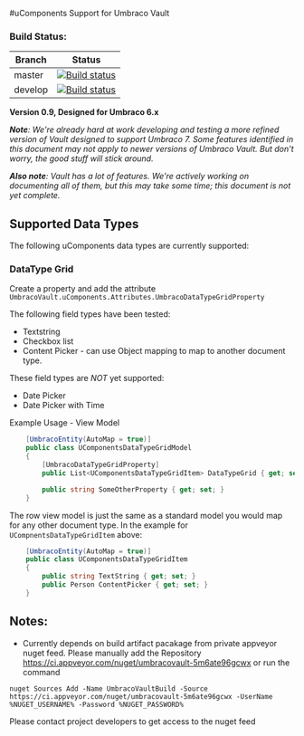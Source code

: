 #uComponents Support for Umbraco Vault

### Build Status:

| Branch | Status |
| ------ | ------ |
| master | [![Build status](https://ci.appveyor.com/api/projects/status/w3u8l7sd6qbvrw59?svg=true)](https://ci.appveyor.com/project/kensykora/vault) |
| develop | [![Build status](https://ci.appveyor.com/api/projects/status/w3u8l7sd6qbvrw59/branch/develop?svg=true)](https://ci.appveyor.com/project/kensykora/vault/branch/develop) |

**Version 0.9, Designed for Umbraco 6.x**

***Note**: We're already hard at work developing and testing a more refined version of Vault designed to support Umbraco 7. 
Some features identified in this document may not apply to newer versions of Umbraco Vault. But don't worry, the good stuff will stick around.*

***Also note**: Vault has a lot of features. We're actively working on documenting all of them, but this may take some time; 
this document is not yet complete.*

## Supported Data Types

The following uComponents data types are currently supported:

### DataType Grid

Create a property and add the attribute `UmbracoVault.uComponents.Attributes.UmbracoDataTypeGridProperty`

The following field types have been tested:

 * Textstring
 * Checkbox list
 * Content Picker - can use Object mapping to map to another document type.

These field types are _NOT_ yet supported:

 * Date Picker
 * Date Picker with Time

Example Usage - View Model
```csharp
    [UmbracoEntity(AutoMap = true)]
    public class UComponentsDataTypeGridModel
    {        
        [UmbracoDataTypeGridProperty]
        public List<UComponentsDataTypeGridItem> DataTypeGrid { get; set; }

        public string SomeOtherProperty { get; set; }
    }
```

The row view model is just the same as a standard model you would map for any other document type. In the example for `UCompnentsDataTypeGridItem` above:

```csharp
    [UmbracoEntity(AutoMap = true)]
    public class UComponentsDataTypeGridItem
    {
        public string TextString { get; set; }
        public Person ContentPicker { get; set; }
    }
```

## Notes:

 * Currently depends on build artifact pacakage from private appveyor nuget feed. Please manually add the Repository <https://ci.appveyor.com/nuget/umbracovault-5m6ate96gcwx> or run the command

```
nuget Sources Add -Name UmbracoVaultBuild -Source https://ci.appveyor.com/nuget/umbracovault-5m6ate96gcwx -UserName %NUGET_USERNAME% -Password %NUGET_PASSWORD%
```

Please contact project developers to get access to the nuget feed